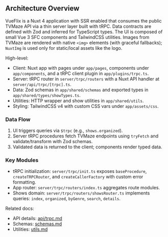 ## Architecture Overview

VueFlix is a Nuxt 4 application with SSR enabled that consumes the public TVMaze API via a thin server layer built with tRPC. Data contracts are defined with Zod and inferred for TypeScript types. The UI is composed of small Vue 3 SFC components and TailwindCSS utilities. Images from TVMaze are rendered with native `<img>` elements (with graceful fallbacks); `NuxtImg` is used only for static/local assets like the logo.

High-level:

- Client: Nuxt app with pages under `app/pages`, components under `app/components`, and a tRPC client plugin in `app/plugins/trpc.ts`.
- Server: tRPC router in `server/trpc/routers` with a Nuxt API handler at `server/api/trpc/[trpc].ts`.
- Data: Zod schemas in `app/shared/schemas` and exported types in `app/shared/types/showTypes.ts`.
- Utilities: HTTP wrapper and show utilities in `app/shared/utils`.
- Styling: TailwindCSS v4 with custom CSS vars under `app/assets/css`.

### Data Flow

1. UI triggers queries via `$trpc` (e.g., `shows.organized`).
2. Server tRPC procedures fetch TVMaze endpoints using `tryFetch` and validate/transform with Zod schemas.
3. Validated data is returned to the client; components render typed data.

### Key Modules

- tRPC initialization: `server/trpc/init.ts` exposes `baseProcedure`, `createTRPCRouter`, and `createCallerFactory` with custom error formatting.
- App router: `server/trpc/routers/index.ts` aggregates route modules.
- Shows domain: `server/trpc/routers/showsRouter.ts` implements queries: `index`, `organized`, `byGenre`, `search`, `details`.

Related docs:

- API details: [api/trpc.md](./api/trpc.md)
- Schemas: [schemas.md](./schemas.md)
- Utilities: [utils.md](./utils.md)
